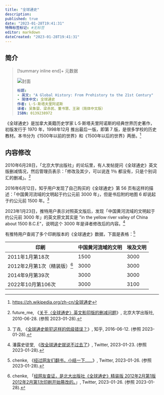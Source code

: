 ```yaml
---
title: "全球通史"
description:
published: true
date: "2023-01-28T19:41:31"
特殊标签标记: #无标签
editor: markdown
dateCreated: "2023-01-28T19:41:31"
---
```


## 简介

> [!summary inline end]+ 元数据
>
> ![封面](https://s3.tebi.io/ggame/ShareX/text_全球通史_封面.jpg)
>
> ```yaml
> 标题:
> - 英文: "A Global History: From Prehistory to the 21st Century"
> - 简体中文: 全球通史
> 作者: L·S·斯塔夫里阿诺斯
> 译者: 吴象婴、梁赤民、董书慧、王昶（简体中文版）
> ISBN: 0139238972
> ```

《全球通史》是加拿大美籍历史学家 L·S·斯塔夫里阿诺斯的经典世界历史著作，初版发行于 1970 年，1998年12月 推出最后一版，即第 7 版，是很多学校的历史教材。本书分为《1500年以前的世界》和《1500年以后的世界》两册。[^wiki]

[^wiki]: <https://zh.wikipedia.org/zh-cn/全球通史>

## 内容修改

2010年6月28日，「北京大学出版社」的论坛里，有人发帖提问《全球通史》英文版删减情况，然后管理员表示：「修改及其少，可以说连 1％ 都没有，只是个别词汇的删减」。[^1980866]

[^1980866]: future_me, 《[关于〈全球通史〉英文影印版的删减问题](https://web.archive.org/web/20160512162406/http://www.pup.cn/forum/forumdta.cfm?iItemId=1980866)》, 北京大学出版社, 2010-06-28. (参照 2023-01-28).

2016年6月12日，知乎用户发现了自己购买的《全球通史》第 56 页有这样的描述：「中国黄河流域的文明起于约公元前 3000 年」，但是书后附的地图 6 却说起于约公元前 1500 年。[^Cd6RE]

[^Cd6RE]: 丁垚, 《[全球通史能犯这样的低级错误？](https://archive.is/Cd6RE "https://www.zhihu.com/question/47357879")》, 知乎, 2016-06-12. (参照 2023-01-28).

2023年1月23日，推特用户表示对照英文版后，发现「中国黄河流域的文明起于约公元前 3000 年」的英文原文其实是 "in the yellow river valley of China about 1500 B.C.E"，说明这个 3000 年是译者修改后的内容。[^6JLac]

[^6JLac]: 潘露史徒堂, 《[改全球通史就说不过去了](https://archive.ph/6JLac "https://twitter.com/peterpan20181/status/1617426225336811521")》, Twitter, 2023-01-23. (参照 2023-01-28).

<!-- 2006年10月，《全球通史》发布了第 2 版，之后截止 2022年10月 都使用的是这个版本。 -->

有推特用户查阅了多个印刷版本的《全球通史》数据，下面是表格：[^04768]

[^04768]: chenke, 《[经过网友们翻书，小结一下……](https://web.archive.org/web/20230128123827/https://twitter.com/ckmop/status/1618306268611104768)》, Twitter, 2023-01-26. (参照 2023-01-28).

| 印刷                             | 中国黄河流域的文明 | 埃及文明 |
| -------------------------------- | ------------------ | -------- |
| 2011年1月第18次                  | 1500               | 3000     |
| 2012年2月第1次（精装版）[^20738] | 3000               | 3000     |
| 2014年9月第39次                  | 3000               | 3000     |
| 2022年10月第106次                | 3000               | 3100     |

[^20738]: chenke, 「[经网友查证，是北大出版社《全球通史》精装版 2012年2月第1版 2012年2月第1次印刷开始篡改的。](https://web.archive.org/web/20230128113618/https://twitter.com/ckmop/status/1618453052968820738)」, Twitter, 2023-01-26. (参照 2023-01-28).
